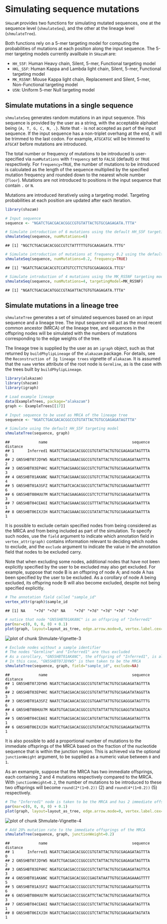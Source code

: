# Simulating sequence mutations

`SHazaM` provides two functions for simulating mutated sequences, one at the sequence
level (`shmulateSeq`), and the other at the lineage level (`shmulateTree`). 

Both functions rely on a 5-mer targeting model for computing the probabilities of mutations at each position along the input sequence. The 5-mer targeting models currently availbale in `SHazaM` are:

* `HH_S5F`: Human Heavy chain, Silent, 5-mer, Functional targeting model
* `HKL_S5F`: Human Kappa and Lambda light chain, Silent, 5-mer, Functional targeting model
* `MK_RS5NF`: Mouse Kappa light chain, Replacement and Silent, 5-mer, Non-Functional targeting model
* `U5N`: Uniform 5-mer Null targeting model

## Simulate mutations in a single sequence

`shmulateSeq` generates random mutations in an input sequence. This sequence is provided by the user as a string, with the acceptable alphabet being `{A, T, G, C, N, .}`. Note that `-` is not accepted as part of the input sequence. If the input sequence has a non-triplet overhang at the end, it will be trimmed to the last codon. For example, `ATGCATGC` will be trimmed to `ATGCAT` before mutations are introduced.

The total number or frequency of mutations to be introduced is user-specified via `numMutations` with `frequency` set to `FALSE` (default) or `TRUE` respectively. For `frequency=TRUE`, the number of mutations to be introduced is calculated as the length of the sequence multiplied by the specified mutation frequency and rounded down to the nearest whole number (`floor`). Mutations are not introduced to positions in the input sequence that contain `.` or `N`. 

Mutations are introduced iteratively using a targeting model. Targeting probabilities at each position are updated after each iteration. 


```r
library(shazam)

# Input sequence
sequence <- "NGATCTGACGACACGGCCGTGTATTACTGTGCGAGAGATA.TTTA"

# Simulate introduction of 6 mutations using the default HH_S5F targeting model
shmulateSeq(sequence, numMutations=6)
```

```
## [1] "NGCTCTGACGACACGGCCGTCTATTTTTGTGCAAGAGATA.TTTG"
```

```r
# Simulate introduction of mutations at frequency 0.2 using the default HH_S5F targeting model
shmulateSeq(sequence, numMutations=0.2, frequency=TRUE)
```

```
## [1] "NGATCTGACGACACGTCCATGTCCTTCTGTGCGAGAGGCA.TTCG"
```

```r
# Simulate introduction of 4 mutations using the MK_RS5NF targeting model
shmulateSeq(sequence, numMutations=4, targetingModel=MK_RS5NF)
```

```
## [1] "NGATCTGACGACATGGCCGTAGATTACTGTGTGAGAGATA.TTTA"
```

## Simulate mutations in a lineage tree

`shmulateTree` generates a set of simulated sequences based on an input sequence and a lineage tree. The input sequence will act as the most recent common ancestor (MRCA) of the lineage tree, and sequences in the offspring nodes will be simulated with the numbers of mutations corresponding to the edge weights of the tree.

The lineage tree is supplied by the user as an `igraph` object, such as that returned by `buildPhylipLineage` of the `alakazam` package. For details, see the `Reconstruction of Ig lineage trees` vignette of `alakazam`. It is assumed that the `name` vertex attribute of the root node is `Germline`, as is the case with the trees built by `buildPhylipLineage`. 


```r
library(alakazam)
library(shazam)
library(igraph)

# Load example lineage
data(ExampleTrees, package="alakazam")
graph <- ExampleTrees[[17]]

# Input sequence to be used as MRCA of the lineage tree
sequence <- "NGATCTGACGACACGGCCGTGTATTACTGTGCGAGAGATAGTTTA"

# Simulate using the default HH_S5F targeting model
shmulateTree(sequence, graph)
```

```
##             name                                      sequence distance
## 1      Inferred1 NGATCTGACGACACGGCCGTGTATTACTGTGCGAGAGATAGTTTA        0
## 2 GN5SHBT07JDYW5 NGATCTGACGAAACGGCCGTGTATTACTGTGCGAGAGATAATTTA        2
## 3 GN5SHBT03EP4KC NGATCTGACGAAGCGGCCGTCTGTTACTGTGCGAGAGATAATTTA        3
## 4 GN5SHBT01AKANC NAATCTGACGAAACGGCCGTGTCTTACTGTGCGAGAGACAGTTTA        4
## 5 GN5SHBT01A3SFZ NGATCTGATCACACGGCCGTCTATTACTGTGCGAGAAATAATTTT        6
## 6 GN5SHBT08HUU7M NGATCTGACGAAGAGGCCGTCTCTTATTGTGCGAGAGATAATTTA        3
## 7 GN5SHBT04CEA6I NGATCTGACGAAACGGCCGTTTATTACTGTGCGAGAGATAATTTA        1
## 8 GN5SHBT06IXJIH NGATCTGACGAAACGGCCGTATATTACTGTGCGAGAGATAATTTA        1
```

It is possible to exclude certain specified nodes from being considered as the MRCA and from being included as part of the simulation. To specify such nodes, use the `field` argument to indicate which annotation field in `vertex_attr(graph)` contains information relevant to deciding which nodes to exclude, and the `exclude` argument to indicate the value in the annotation field that nodes to be excluded carry. 

Note that when excluding some nodes, additional nodes that have not been explicitly specified by the user to be excluded may also get excluded. For example, suppose that node B is an offspring of node A; and node A has been specified by the user to be excluded. As a corollary of node A being excluded, its offspring node B will also become excluded, despite not being specified explicitly.


```r
# The annotation field called "sample_id"
vertex_attr(graph)$sample_id
```

```
## [1] NA    "+7d" "+7d" NA    "+7d" "+7d" "+7d" "+7d" "+7d"
```

```r
# notice that node "GN5SHBT01AKANC" is an offspring of "Inferred1"
par(mar=c(0, 0, 0, 0) + 0.1)
plot(graph, layout=layout_as_tree, edge.arrow.mode=0, vertex.label.cex=0.75)
```

![plot of chunk Shmulate-Vignette-3](figure/Shmulate-Vignette-3-1.png)

```r
# Exclude nodes without a sample identifier
# The nodes "Germline" and "Inferred1" are thus excluded
# As a corollary, "GN5SHBT01AKANC", the offspring of "Inferred1", is also excluded
# In this case, "GN5SHBT07JDYW5" is then taken to be the MRCA
shmulateTree(sequence, graph, field="sample_id", exclude=NA)
```

```
##             name                                      sequence distance
## 1 GN5SHBT07JDYW5 NGATCTGACGACACGGCCGTGTATTACTGTGCGAGAGATAGTTTA        0
## 2 GN5SHBT03EP4KC NGATCTGACGACACGGCCGTGTATTATTGTGCGAGATATAGGTTA        3
## 3 GN5SHBT01A3SFZ NAATCTGACAACACGGCCGTGAATTATTGTGCGAGGGATAGTTTG        6
## 4 GN5SHBT08HUU7M NGATGTGACGACACGGCCGTGTATTATTGTGCGAGGTATAGGTCA        3
## 5 GN5SHBT04CEA6I NGATCTGACGACACGGCCATGTATTACTGTGCGAGAGATAGTTTA        1
## 6 GN5SHBT06IXJIH NGATCTGACGACACGGCCGTGTATCACTGTGCGAGAGATAGTTTA        1
```

It is also possible to add a proportional number of mutations to the immediate offsprings of the MRCA based on the fraction of the nucleotide sequence that is within the junction region. This is achieved via the optional `junctionWeight` argument, to be supplied as a numeric value between `0` and `1`. 

As an exmample, suppose that the MRCA has two immediate offsprings, each containing 2 and 4 mutations respectively compared to the MRCA. With `junctionWeight=0.2`, the number of mutations to be introduced to these two offsprings will become `round(2*(1+0.2))` (2) and `round(4*(1+0.2))` (5) respectively.


```r
# The "Inferred1" node is taken to be the MRCA and has 2 immediate offsprings
par(mar=c(0, 0, 0, 0) + 0.1)
plot(graph, layout=layout_as_tree, edge.arrow.mode=0, vertex.label.cex=0.75)
```

![plot of chunk Shmulate-Vignette-4](figure/Shmulate-Vignette-4-1.png)

```r
# Add 20% mutation rate to the immediate offsprings of the MRCA
shmulateTree(sequence, graph, junctionWeight=0.2)
```

```
##             name                                      sequence distance
## 1      Inferred1 NGATCTGACGACACGGCCGTGTATTACTGTGCGAGAGATAGTTTA        0
## 2 GN5SHBT07JDYW5 NGATCTGACGACCCGGCCGTCTATTACTGTGCGAGAGATAGTTTA        2
## 3 GN5SHBT03EP4KC NGATGCGACGACCCGGCCGTCTATTACTGTGCGAGAGATAGTTCA        3
## 4 GN5SHBT01AKANC NGATCTGACGACACGGCCGAGTATAATTGTGCGAGAGAAAGTTTT        5
## 5 GN5SHBT01A3SFZ NAAGTTCACGACCCGGCCGTCTGTTACTGTGCGAGAGATGGTTTA        6
## 6 GN5SHBT08HUU7M NGATGCGACGACCCGGCATTCTACTACTGTGCGAGAGATAGTTCA        3
## 7 GN5SHBT04CEA6I NAATCTGACGACCCGGCCGTCTATTACTGTGCGAGAGATAGTTTA        1
## 8 GN5SHBT06IXJIH NGATCTGACGACCCGGCCGTCTATTACTGTGCGAGAGATAGTATA        1
```
